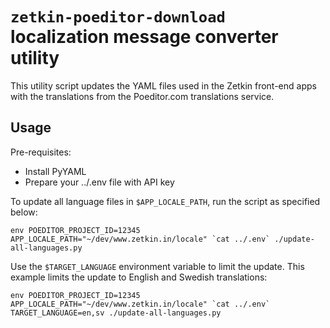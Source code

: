 # `zetkin-poeditor-download` localization message converter utility

This utility script updates the YAML files used in the Zetkin front-end apps with the translations from the Poeditor.com translations service.

## Usage

Pre-requisites:

- Install PyYAML
- Prepare your ../.env file with API key

To update all language files in `$APP_LOCALE_PATH`, run the script as specified below:

```
env POEDITOR_PROJECT_ID=12345 APP_LOCALE_PATH="~/dev/www.zetkin.in/locale" `cat ../.env` ./update-all-languages.py
```

Use the `$TARGET_LANGUAGE` environment variable to limit the update. This example limits the update to English and Swedish translations:

```
env POEDITOR_PROJECT_ID=12345 APP_LOCALE_PATH="~/dev/www.zetkin.in/locale" `cat ../.env` TARGET_LANGUAGE=en,sv ./update-all-languages.py
```
